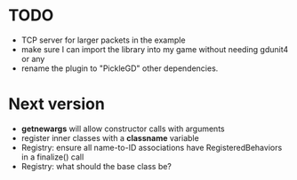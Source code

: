 
# TODO
- TCP server for larger packets in the example
- make sure I can import the library into my game without needing gdunit4 or any 
- rename the plugin to "PickleGD"
	other dependencies.

# Next version
- __getnewargs__ will allow constructor calls with arguments
- register inner classes with a __classname__ variable
- Registry: ensure all name-to-ID associations have RegisteredBehaviors in a finalize() call
- Registry: what should the base class be? 

